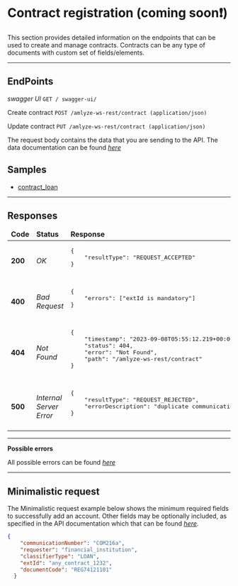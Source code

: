 # Contract registration (coming soon❗)

This section provides detailed information on the endpoints that can be used to create and manage contracts. Contracts can be any type of documents with custom set of fields/elements.


----

## EndPoints

*swagger UI*  `GET / swagger-ui/`

Create contract `POST /amlyze-ws-rest/contract (application/json)`

Update contract `PUT /amlyze-ws-rest/contract (application/json)`

The request body contains the data that you are sending to the API. The data documentation can be found [*here*](fields.md)

## Samples

* [contract_loan](samples/contractLoan.json)

---

## Responses

<table>
    <thead>
        <tr>
            <td><b>Code</b></td>
            <td><b>Status</b></td>
            <td><b>Response</b></td>
        </tr>
    </thead>
    <tbody>
        <tr>
            <td><b>200</b></td>
            <td><i>OK</i></td>
            <td>
                <pre>
{
    "resultType": "REQUEST_ACCEPTED"
}
                </pre>
            </td>
        </tr>
        <tr>
            <td><b>400</b></td>
            <td><i>Bad Request</i></td>
            <td> 
                <pre>
{
    "errors": ["extId is mandatory"]
}
                </pre>
            </td>
        </tr>
        <tr>
            <td><b>404</b></td>
            <td><i>Not Found</i></td>
            <td>
                <pre>
{
    "timestamp": "2023-09-08T05:55:12.219+00:00",
    "status": 404,
    "error": "Not Found",
    "path": "/amlyze-ws-rest/contract"
}
                </pre>
            </td>
        </tr>
        <tr>
            <td><b>500</b></td>
            <td><i>Internal Server Error</i></td>
            <td> 
                <pre>
{
    "resultType": "REQUEST_REJECTED",
    "errorDescription": "duplicate communicationNumber"
}
                </pre>
            </td>
        </tr>
    </tbody>
</table>

----
**Possible errors**

All possible errors can be found [*here*](possibleErrors.md)  


----

## Minimalistic request

The Minimalistic request example below shows the minimum required fields to successfully add an account. Other fields may be optionally included, as specified in the API documentation which that can be found [*here*](fields.md).

```json
{
    "communicationNumber": "COM216a",
    "requester": "financial_institution",
    "classifierType": "LOAN",
    "extId": "any_contract_1232",
    "documentCode": "REG74121101"
  }
```


